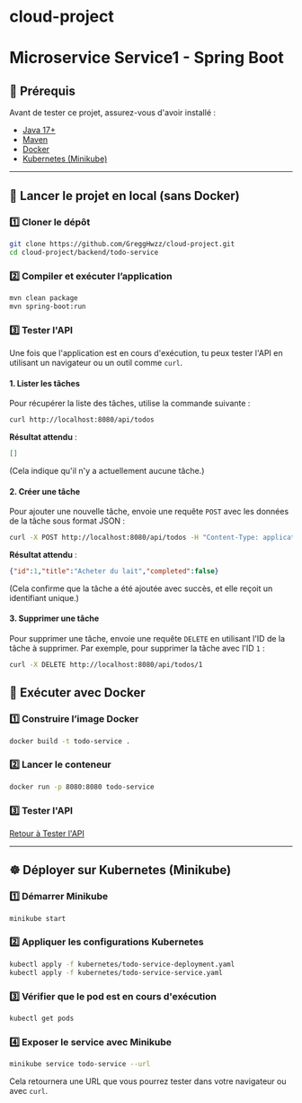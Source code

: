 # cloud-project

# Microservice Service1 - Spring Boot

## 📌 Prérequis
Avant de tester ce projet, assurez-vous d'avoir installé :
- [Java 17+](https://adoptium.net/)
- [Maven](https://maven.apache.org/download.cgi)
- [Docker](https://www.docker.com/)
- [Kubernetes (Minikube)](https://minikube.sigs.k8s.io/docs/start/)

---

## 🚀 Lancer le projet en local (sans Docker)
### 1️⃣ Cloner le dépôt
```bash
git clone https://github.com/GreggHwzz/cloud-project.git
cd cloud-project/backend/todo-service
```

### 2️⃣ Compiler et exécuter l’application
```bash
mvn clean package
mvn spring-boot:run
```

### 3️⃣ Tester l'API
Une fois que l'application est en cours d'exécution, tu peux tester l'API en utilisant un navigateur ou un outil comme `curl`.

#### 1. **Lister les tâches**
   Pour récupérer la liste des tâches, utilise la commande suivante :
   ```bash
   curl http://localhost:8080/api/todos
   ```
   **Résultat attendu** :
   ```json
   []
   ```
   (Cela indique qu'il n'y a actuellement aucune tâche.)

#### 2. **Créer une tâche**
   Pour ajouter une nouvelle tâche, envoie une requête `POST` avec les données de la tâche sous format JSON :
   ```bash
   curl -X POST http://localhost:8080/api/todos -H "Content-Type: application/json" -d '{"title":"Acheter du lait","completed":false}'
   ```
   **Résultat attendu** :
   ```json
   {"id":1,"title":"Acheter du lait","completed":false}
   ```
   (Cela confirme que la tâche a été ajoutée avec succès, et elle reçoit un identifiant unique.)

#### 3. **Supprimer une tâche**
   Pour supprimer une tâche, envoie une requête `DELETE` en utilisant l'ID de la tâche à supprimer. Par exemple, pour supprimer la tâche avec l'ID `1` :
   ```bash
   curl -X DELETE http://localhost:8080/api/todos/1
   ```


## 🐳 Exécuter avec Docker
### 1️⃣ Construire l’image Docker
```bash
docker build -t todo-service .
```

### 2️⃣ Lancer le conteneur
```bash
docker run -p 8080:8080 todo-service
```

### 3️⃣ Tester l'API

[Retour à Tester l'API](#3️⃣-tester-lapi)

---

## ☸️ Déployer sur Kubernetes (Minikube)
### 1️⃣ Démarrer Minikube
```bash
minikube start
```

### 2️⃣ Appliquer les configurations Kubernetes
```bash
kubectl apply -f kubernetes/todo-service-deployment.yaml
kubectl apply -f kubernetes/todo-service-service.yaml
```

### 3️⃣ Vérifier que le pod est en cours d'exécution
```bash
kubectl get pods
```

### 4️⃣ Exposer le service avec Minikube
```bash
minikube service todo-service --url
```
Cela retournera une URL que vous pourrez tester dans votre navigateur ou avec `curl`.

